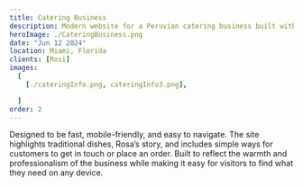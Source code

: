 ```yaml
---
title: Catering Business
description: Modern website for a Peruvian catering business built with Astro and Tailwind CSS. Fast, responsive, and professional.
heroImage: ./CateringBusiness.png
date: "Jun 12 2024"
location: Miami, Florida
clients: [Rosi]
images:
  [
    [./cateringInfo.png, cateringInfo3.png],

  ]
order: 2
---
```


Designed to be fast, mobile-friendly, and easy to navigate. The site highlights traditional dishes, Rosa’s story, and includes simple ways for customers to get in touch or place an order. Built to reflect the warmth and professionalism of the business while making it easy for visitors to find what they need on any device.

